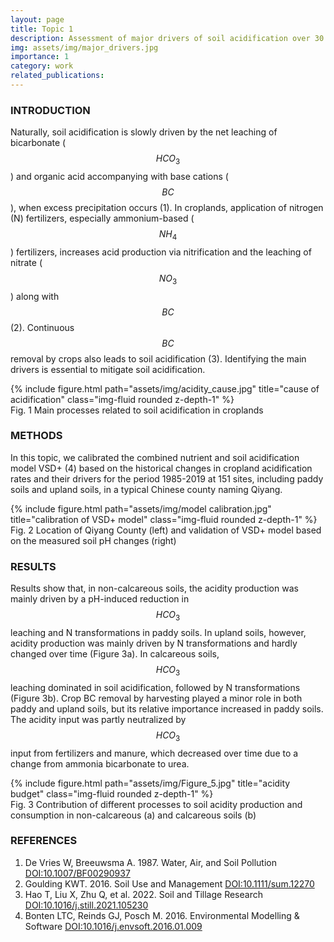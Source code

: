 ```yaml
---
layout: page
title: Topic 1
description: Assessment of major drivers of soil acidification over 30 years in paddy and upland soils in China
img: assets/img/major_drivers.jpg
importance: 1
category: work
related_publications: 
---
```


### INTRODUCTION
Naturally, soil acidification is slowly driven by the net leaching of bicarbonate ($$HCO_3$$) and organic acid accompanying with base cations ($$BC$$), when excess precipitation occurs (1). In croplands, application of nitrogen (N) fertilizers, especially ammonium-based ($$NH_4$$) fertilizers, increases acid production via nitrification and the leaching of nitrate ($$NO_3$$) along with $$BC$$ (2). Continuous $$BC$$ removal by crops also leads to soil acidification (3). Identifying the main drivers is essential to mitigate soil acidification.

<div class="row">
    <div class="col-sm mt-3 mt-md-0">
        {% include figure.html path="assets/img/acidity_cause.jpg" title="cause of acidification" class="img-fluid rounded z-depth-1" %}
    </div>
</div>
<div class="caption">
    Fig. 1 Main processes related to soil acidification in croplands
</div>

### METHODS
In this topic, we calibrated the combined nutrient and soil acidification model VSD+ (4) based on the historical changes in cropland acidification rates and their drivers for the period 1985-2019 at 151 sites, including paddy soils and upland soils, in a typical Chinese county naming Qiyang. 
<div class="row">
    <div class="col-sm mt-3 mt-md-0">
        {% include figure.html path="assets/img/model calibration.jpg" title="calibration of VSD+ model" class="img-fluid rounded z-depth-1" %}
    </div>
</div>
<div class="caption">
    Fig. 2 Location of Qiyang County (left) and validation of VSD+ model based on the measured soil pH changes (right)
</div>

### RESULTS
Results show that, in non-calcareous soils, the acidity production was mainly driven by a pH-induced reduction in $$HCO_3$$ leaching and N transformations in paddy soils. In upland soils, however, acidity production was mainly driven by N transformations and hardly changed over time (Figure 3a). In calcareous soils, $$HCO_3$$ leaching dominated in soil acidification, followed by N transformations (Figure 3b). Crop BC removal by harvesting played a minor role in both paddy and upland soils, but its relative importance increased in paddy soils. The acidity input was partly neutralized by $$HCO_3$$ input from fertilizers and manure, which decreased over time due to a change from ammonia bicarbonate to urea.
<div class="row">
    <div class="col-sm mt-3 mt-md-0">
        {% include figure.html path="assets/img/Figure_5.jpg" title="acidity budget" class="img-fluid rounded z-depth-1" %}
    </div>
</div>
<div class="caption">
    Fig. 3 Contribution of different processes to soil acidity production and consumption in non-calcareous (a) and calcareous soils (b)
</div>

### REFERENCES
1. De Vries W, Breeuwsma A. 1987. Water, Air, and Soil Pollution [DOI:10.1007/BF00290937](https://doi.org/10.1007/BF00290937)
2. Goulding KWT. 2016. Soil Use and Management [DOI:10.1111/sum.12270](https://doi.org/10.1111/sum.12270)
3. Hao T, Liu X, Zhu Q, et al. 2022. Soil and Tillage Research [DOI:10.1016/j.still.2021.105230](https://doi.org/10.1016/j.still.2021.105230)
4. Bonten LTC, Reinds GJ, Posch M. 2016. Environmental Modelling & Software [DOI:10.1016/j.envsoft.2016.01.009](https://doi.org/10.1016/j.envsoft.2016.01.009)

